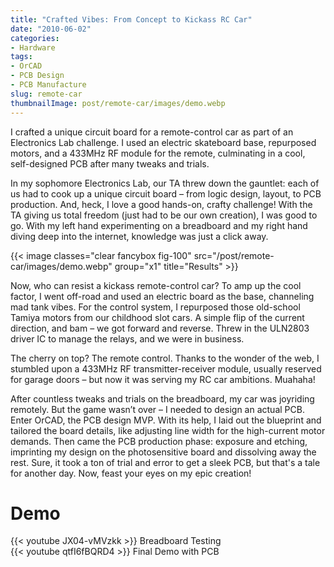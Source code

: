 ```yaml
---
title: "Crafted Vibes: From Concept to Kickass RC Car"
date: "2010-06-02"
categories:
- Hardware
tags:
- OrCAD
- PCB Design
- PCB Manufacture
slug: remote-car
thumbnailImage: post/remote-car/images/demo.webp
---
```


<!-- for peek -->
I crafted a unique circuit board for a remote-control car as part of an Electronics Lab challenge. 
I used an electric skateboard base, repurposed motors, and a 433MHz RF module for the remote, 
culminating in a cool, self-designed PCB after many tweaks and trials.

<!--more-->
In my sophomore Electronics Lab, our TA threw down the gauntlet: each of us had to cook up a 
unique circuit board – from logic design, layout, to PCB production. And, heck, I love a good 
hands-on, crafty challenge! With the TA giving us total freedom (just had to be our own creation), 
I was good to go. With my left hand experimenting on a breadboard and my right hand diving deep 
into the internet, knowledge was just a click away.

{{< image classes="clear fancybox fig-100" src="/post/remote-car/images/demo.webp" group="x1" title="Results" >}}

Now, who can resist a kickass remote-control car? To amp up the cool factor, I went off-road and 
used an electric board as the base, channeling mad tank vibes. For the control system, I repurposed 
those old-school Tamiya motors from our childhood slot cars. A simple flip of the current direction, 
and bam – we got forward and reverse. Threw in the ULN2803 driver IC to manage the relays, and we 
were in business.

The cherry on top? The remote control. Thanks to the wonder of the web, I stumbled upon a 433MHz RF transmitter-receiver module, usually reserved for garage doors – but now it was serving my RC car 
ambitions. Muahaha!

After countless tweaks and trials on the breadboard, my car was joyriding remotely. But the game 
wasn’t over – I needed to design an actual PCB. Enter OrCAD, the PCB design MVP. With its help, I 
laid out the blueprint and tailored the board details, like adjusting line width for the 
high-current motor demands. Then came the PCB production phase: exposure and etching, imprinting my 
design on the photosensitive board and dissolving away the rest. Sure, it took a ton of trial and 
error to get a sleek PCB, but that's a tale for another day. Now, feast your eyes on my epic 
creation!


# Demo

<div class="yt-grid-container">
    <div>{{< youtube JX04-vMVzkk >}} Breadboard Testing</div>
    <div>{{< youtube qtfI6fBQRD4 >}} Final Demo with PCB</div>
</div>


